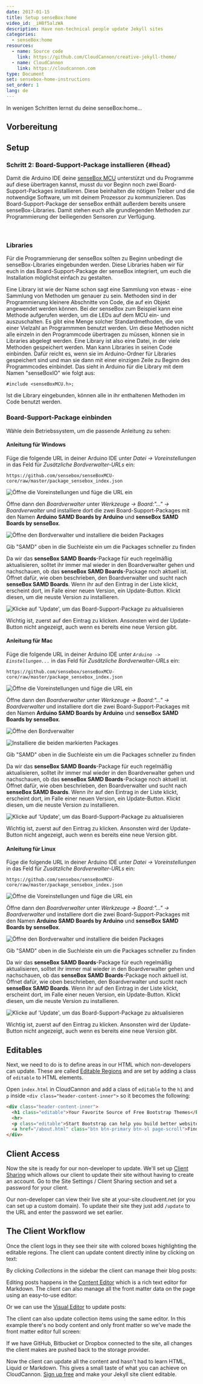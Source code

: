 ```yaml
---
date: 2017-01-15
title: Setup senseBox:home
video_id: _iH8f5alzWA
description: Have non-technical people update Jekyll sites
categories:
  - senseBox:home
resources:
  - name: Source code
    link: https://github.com/CloudCannon/creative-jekyll-theme/
  - name: CloudCannon
    link: https://cloudcannon.com
type: Document
set: sensebox-home-instructions
set_order: 1
lang: de
---
```

In wenigen Schritten lernst du deine senseBox:home... 

## Vorbereitung



## Setup

### Schritt 2: Board-Support-Package installieren {#head}

<div class="description">Damit die Arduino IDE deine <a href="../komponenten/sensebox-mcu.md">senseBox MCU</a> unterstützt und du Programme auf diese übertragen kannst, musst du vor Beginn noch zwei Board-Support-Packages installieren. Diese beinhalten die nötigen Treiber und die notwendige Software, um mit deinem Prozessor zu kommunizieren. Das Board-Support-Package der senseBox enthält außerdem bereits unsere senseBox-Libraries. Damit stehen euch alle grundlegenden Methoden zur Programmierung der beiliegenden Sensoren zur Verfügung.</div>
<div class="line">
    <br>
    <br>
</div>

### Libraries

Für die Programmierung der senseBox sollten zu Beginn unbedingt die senseBox-Libraries eingebunden werden. Diese Libraries haben wir für euch in das Board-Support-Package der senseBox integriert, um euch die Installation möglichst einfach zu gestalten. 


Eine Library ist wie der Name schon sagt eine Sammlung von etwas - eine Sammlung von Methoden um genauer zu sein. Methoden sind in der Programmierung kleinere Abschnitte von Code, die auf ein Objekt angewendet werden können. 
Bei der senseBox zum Beispiel kann eine Methode aufgerufen werden, um die LEDs auf dem MCU ein- und auszuschalten. Es gibt eine Menge solcher Standardmethoden, die von einer Vielzahl an Programmmen benutzt werden. Um diese Methoden nicht alle einzeln in den Programmcode übertragen zu müssen, können sie in Libraries abgelegt werden. 
Eine Library ist also eine Datei, in der viele Methoden gespeichert werden. Man kann Libraries in seinen Code einbinden. Dafür reicht es, wenn sie im Arduino-Ordner für Libraries gespeichert sind und man sie dann mit einer einzigen Zeile zu Beginn des Programmcodes einbindet. Das sieht in Arduino für die Library mit dem Namen "senseBoxIO" wie folgt aus: 

```arduino
#include <senseBoxMCU.h>;
```

Ist die Library eingebunden, können alle in ihr enthaltenen Methoden im Code benutzt werden. 


### Board-Support-Package einbinden 
Wähle dein Betriebssystem, um die passende Anleitung zu sehen:

#### Anleitung für Windows
Füge die folgende URL in deiner Arduino IDE unter *Datei -> Voreinstellungen* in das Feld für *Zusätzliche Bordverwalter-URLs* ein:
```
https://github.com/sensebox/senseBoxMCU-core/raw/master/package_sensebox_index.json
```

![Öffne die Voreinstellungen und füge die URL ein](https://github.com/sensebox/resources/raw/master/gitbook_pictures/ardu/Ardu1.png)

Öffne dann den *Boardverwalter* unter *Werkzeuge -> Board:"..." -> Boardverwalter* und installiere dort die zwei Board-Support-Packages mit den Namen **Arduino SAMD Boards by Arduino** und **senseBox SAMD Boards by senseBox**.

![Öffne den Bordverwalter und installiere die beiden Packages](https://github.com/sensebox/resources/raw/master/gitbook_pictures/ardu/Ardu2.png)

<div class="box_info">
    <i class="fa fa-info fa-fw" aria-hidden="true" style="color: #42acf3;"></i>
  Gib "SAMD" oben in die Suchleiste ein um die Packages schneller zu finden
</div>

Da wir das **senseBox SAMD Boards**-Package für euch regelmäßig aktualisieren, solltet ihr immer mal wieder in den Boardverwalter gehen und nachschauen, ob das **senseBox SAMD Boards**-Package noch aktuell ist. Öffnet dafür, wie oben beschrieben, den Boardverwalter und sucht nach **senseBox SAMD Boards**. Wenn ihr auf den Eintrag in der Liste klickt, erscheint dort, im Falle einer neuen Version, ein Update-Button. Klickt diesen, um die neuste Version zu installieren. 

![Klicke auf 'Update', um das Board-Support-Package zu aktualisieren](https://github.com/sensebox/resources/raw/master/gitbook_pictures/ardu/update-b-s-p.png)

<div class="box_info">
    <i class="fa fa-info fa-fw" aria-hidden="true" style="color: #42acf3;"></i>
  Wichtig ist, zuerst auf den Eintrag zu klicken. Ansonsten wird der Update-Button nicht angezeigt, auch wenn es bereits eine neue Version gibt.
</div> 

#### Anleitung für Mac
Füge die folgende URL in deiner Arduino IDE unter *`Arduino -> Einstellungen...`* in das Feld für *Zusätzliche Bordverwalter-URLs* ein:
```
https://github.com/sensebox/senseBoxMCU-core/raw/master/package_sensebox_index.json
```

![Öffne die Voreinstellungen und füge die URL ein](https://github.com/sensebox/resources/raw/master/gitbook_pictures/ardu/ardu_mac.png)

Öffne dann den *Boardverwalter* unter *Werkzeuge -> Board:"..." -> Boardverwalter* und installiere dort die zwei Board-Support-Packages mit den Namen **Arduino SAMD Boards by Arduino** und **senseBox SAMD Boards by senseBox**.

![Öffne den Bordverwalter ](https://github.com/sensebox/resources/raw/master/gitbook_pictures/ardu/ardu3_mac.png)

![Installiere die beiden markierten Packages](https://github.com/sensebox/resources/raw/master/gitbook_pictures/ardu/ardu2_mac.png)


<div class="box_info">
    <i class="fa fa-info fa-fw" aria-hidden="true" style="color: #42acf3;"></i>
  Gib "SAMD" oben in die Suchleiste ein um die Packages schneller zu finden
</div>

Da wir das **senseBox SAMD Boards**-Package für euch regelmäßig aktualisieren, solltet ihr immer mal wieder in den Boardverwalter gehen und nachschauen, ob das **senseBox SAMD Boards**-Package noch aktuell ist. Öffnet dafür, wie oben beschrieben, den Boardverwalter und sucht nach **senseBox SAMD Boards**. Wenn ihr auf den Eintrag in der Liste klickt, erscheint dort, im Falle einer neuen Version, ein Update-Button. Klickt diesen, um die neuste Version zu installieren. 

![Klicke auf 'Update', um das Board-Support-Package zu aktualisieren](https://github.com/sensebox/resources/raw/master/gitbook_pictures/ardu/ardu_update_mac.png)

<div class="box_info">
    <i class="fa fa-info fa-fw" aria-hidden="true" style="color: #42acf3;"></i>
  Wichtig ist, zuerst auf den Eintrag zu klicken. Ansonsten wird der Update-Button nicht angezeigt, auch wenn es bereits eine neue Version gibt.
</div>

#### Anleitung für Linux
Füge die folgende URL in deiner Arduino IDE unter *Datei -> Voreinstellungen* in das Feld für *Zusätzliche Bordverwalter-URLs* ein:
```
https://github.com/sensebox/senseBoxMCU-core/raw/master/package_sensebox_index.json
```

![Öffne die Voreinstellungen und füge die URL ein](https://github.com/sensebox/resources/raw/master/gitbook_pictures/ardu/Ardu1.png)

Öffne dann den *Boardverwalter* unter *Werkzeuge -> Board:"..." -> Boardverwalter* und installiere dort die zwei Board-Support-Packages mit den Namen **Arduino SAMD Boards by Arduino** und **senseBox SAMD Boards by senseBox**.

![Öffne den Bordverwalter und installiere die beiden Packages](https://github.com/sensebox/resources/raw/master/gitbook_pictures/ardu/Ardu2.png)

<div class="box_info">
    <i class="fa fa-info fa-fw" aria-hidden="true" style="color: #42acf3;"></i>
  Gib "SAMD" oben in die Suchleiste ein um die Packages schneller zu finden
</div>

Da wir das **senseBox SAMD Boards**-Package für euch regelmäßig aktualisieren, solltet ihr immer mal wieder in den Boardverwalter gehen und nachschauen, ob das **senseBox SAMD Boards**-Package noch aktuell ist. Öffnet dafür, wie oben beschrieben, den Boardverwalter und sucht nach **senseBox SAMD Boards**. Wenn ihr auf den Eintrag in der Liste klickt, erscheint dort, im Falle einer neuen Version, ein Update-Button. Klickt diesen, um die neuste Version zu installieren. 

![Klicke auf 'Update', um das Board-Support-Package zu aktualisieren](https://github.com/sensebox/resources/raw/master/gitbook_pictures/ardu/update-b-s-p.png)

<div class="box_info">
    <i class="fa fa-info fa-fw" aria-hidden="true" style="color: #42acf3;"></i>
  Wichtig ist, zuerst auf den Eintrag zu klicken. Ansonsten wird der Update-Button nicht angezeigt, auch wenn es bereits eine neue Version gibt.
</div>



## Editables

Next, we need to do is to define areas in our HTML which non-developers can update. These are called [Editable Regions](https://docs.cloudcannon.com/editing/editable-regions/) and are set by adding a class of `editable` to HTML elements.

Open `index.html` in CloudCannon and add a class of `editable` to the `h1` and `p` inside `<div class="header-content-inner">` so it becomes the following:

~~~ html
<div class="header-content-inner">
  <h1 class="editable">Your Favorite Source of Free Bootstrap Themes</h1>
  <hr>
  <p class="editable">Start Bootstrap can help you build better websites using the Bootstrap CSS framework! Just download your template and start going, no strings attached!</p>
  <a href="/about.html" class="btn btn-primary btn-xl page-scroll">Find Out More</a>
</div>
~~~

## Client Access

Now the site is ready for our non-developer to update. We'll set up [Client Sharing](https://docs.cloudcannon.com/sharing/client-sharing/) which allows our client to update their site without having to create an account. Go to the Site Settings / Client Sharing section and set a password for your client.

Our non-developer can view their live site at your-site.cloudvent.net (or you can set up a custom domain). To update their site they just add `/update` to the URL and enter the password we set earlier.

## The Client Workflow

Once the client logs in they see their site with colored boxes highlighting the editable regions. The client can update content directly inline by clicking on text:

By clicking _Collections_ in the sidebar the client can manage their blog posts:

Editing posts happens in the [Content Editor](https://docs.cloudcannon.com/editing/content-editor/) which is a rich text editor for Markdown. The client can also manage all the front matter data on the page using an easy-to-use editor:

Or we can use the [Visual Editor](https://docs.cloudcannon.com/editing/visual-editor/) to update posts:

The client can also update collection items using the same editor. In this example there's no body content and only front matter so we've made the front matter editor full screen:

If we have GitHub, Bitbucket or Dropbox connected to the site, all changes the client makes are pushed back to the storage provider.

Now the client can update all the content and hasn't had to learn HTML, Liquid or Markdown. This gives a small taste of what you can achieve on CloudCannon. [Sign up free](https://app.cloudcannon.com/users/sign_up) and make your Jekyll site client editable.